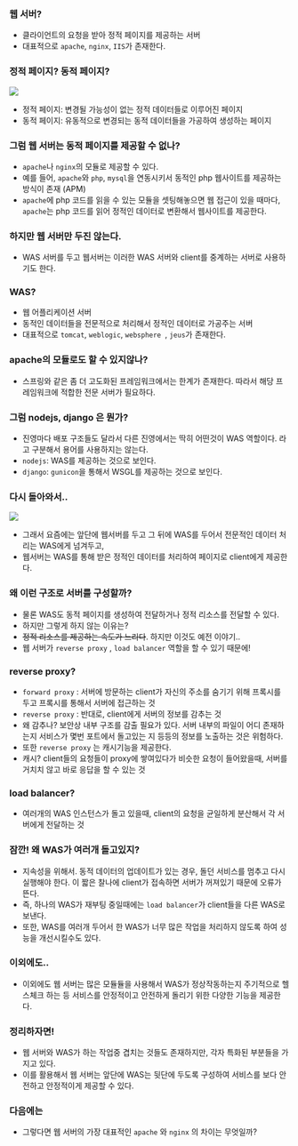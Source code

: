 ### 웹 서버?

- 클라이언트의 요청을 받아 정적 페이지를 제공하는 서버
- 대표적으로 `apache`, `nginx`, `IIS`가 존재한다.

### 정적 페이지? 동적 페이지?

![](http://i0.wp.com/lh3.googleusercontent.com/-mFaOm0EGIvA/VqeJYe_b_yI/AAAAAAAAADA/FDiCN9Zp_hg/w720-o/static-vs-dynamic-web-inside.png?w=734&ssl=1)

- 정적 페이지: 변경될 가능성이 없는 정적 데이터들로 이루어진 페이지
- 동적 페이지: 유동적으로 변경되는 동적 데이터들을 가공하여 생성하는 페이지

### 그럼 웹 서버는 동적 페이지를 제공할 수 없나?

- `apache`나 `nginx`의 모듈로 제공할 수 있다.
- 예를 들어, `apache`와 `php`, `mysql`을 연동시키서 동적인 php 웹사이트를 제공하는 방식이 존재 (APM)
- `apache`에 php 코드를 읽을 수 있는 모듈을 셋팅해놓으면 웹 접근이 있을 때마다, `apache`는 php 코드를 읽어 정적인 데이터로 변환해서 웹사이트를 제공한다.

### 하지만 웹 서버만 두진 않는다.

- WAS 서버를 두고 웹서버는 이러한 WAS 서버와 client를 중계하는 서버로 사용하기도 한다.

### WAS?

- 웹 어플리케이션 서버
- 동적인 데이터들을 전문적으로 처리해서 정적인 데이터로 가공주는 서버
- 대표적으로 `tomcat`, `weblogic`, `websphere `, `jeus`가 존재한다.

### apache의 모듈로도 할 수 있지않나?

- 스프링와 같은 좀 더 고도화된 프레임워크에서는 한계가 존재한다. 따라서 해당 프레임워크에 적합한 전문 서버가 필요하다.

### 그럼 nodejs, django 은 뭔가?

- 진영마다 배포 구조들도 달라서 다른 진영에서는 딱히 어떤것이 WAS 역할이다. 라고 구분해서 용어를 사용하지는 않는다.
- `nodejs`: WAS를 제공하는 것으로 보인다.
- `django`: `gunicon`을 통해서 WSGL를 제공하는 것으로 보인다.

### 다시 돌아와서..

![](http://myblog.opendocs.co.kr/wp-content/uploads/2014/09/동적-웹페이지-1024x304.png)

- 그래서 요즘에는 앞단에 웹서버를 두고 그 뒤에 WAS를 두어서 전문적인 데이터 처리는 WAS에게 넘겨두고,
- 웹서버는 WAS를 통해 받은 정적인 데이터를 처리하여 페이지로 client에게 제공한다.

### 왜 이런 구조로 서버를 구성할까?

- 물론 WAS도 동적 페이지를 생성하여 전달하거나 정적 리소스를 전달할 수 있다.
- 하지만 그렇게 하지 않는 이유는?
- ~~정적 리소스를 제공하는 속도가 느리다~~. 하지만 이것도 예전 이야기..
- 웹 서버가 `reverse proxy` , `load balancer` 역할을 할 수 있기 때문에!

### reverse proxy?

- `forward proxy` : 서버에 방문하는 client가 자신의 주소를 숨기기 위해 프록시를 두고 프록시를 통해서 서버에 접근하는 것
- `reverse proxy` : 반대로, client에게 서버의 정보를 감추는 것
- 왜 감추나? 보안상 내부 구조를 감출 필요가 있다. 서버 내부의 파일이 어디 존재하는지 서비스가 몇번 포트에서 돌고있는 지 등등의 정보를 노출하는 것은 위험하다.
- 또한 `reverse proxy` 는 캐시기능을 제공한다.
- 캐시? client들의 요청들이 proxy에 쌓여있다가 비슷한 요청이 들어왔을때, 서버를 거치치 않고 바로 응답을 할 수 있는 것

### load balancer?

- 여러개의 WAS 인스턴스가 돌고 있을때, client의 요청을 균일하게 분산해서 각 서버에게 전달하는 것

### 잠깐! 왜 WAS가 여러개 돌고있지?

- 지속성을 위해서. 동적 데이터의 업데이트가 있는 경우, 돌던 서비스를 멈추고 다시 실행해야 한다. 이 짧은 찰나에 client가 접속하면 서버가 꺼져있기 때문에 오류가 뜬다.
- 즉, 하나의 WAS가 재부팅 중일때에는 `load balancer`가 client들을 다른 WAS로 보낸다.
- 또한, WAS를 여러개 두어서 한 WAS가 너무 많은 작업을 처리하지 않도록 하여 성능을 개선시킬수도 있다.

### 이외에도..

- 이외에도 웹 서버는 많은 모듈듈을 사용해서 WAS가 정상작동하는지 주기적으로 헬스체크 하는 등 서비스를 안정적이고 안전하게 돌리기 위한 다양한 기능을 제공한다.

### 정리하자면!

- 웹 서버와 WAS가 하는 작업중 겹치는 것들도 존재하지만, 각자 특화된 부분들을 가지고 있다.
- 이를 활용해서 웹 서버는 앞단에 WAS는 뒷단에 두도록 구성하여 서비스를 보다 안전하고 안정적이게 제공할 수 있다.

### 다음에는

- 그렇다면 웹 서버의 가장 대표적인 `apache` 와 `nginx` 의 차이는 무엇일까?

